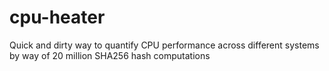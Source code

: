# cpu-heater
Quick and dirty way to quantify CPU performance across different systems by way of 20 million SHA256 hash computations
